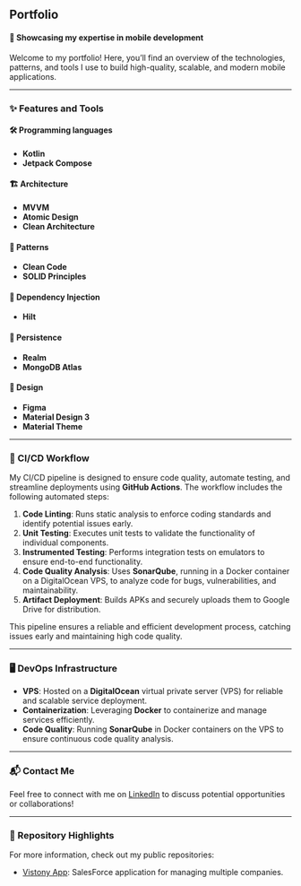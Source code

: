 ## Portfolio
#### 🚀 Showcasing my expertise in mobile development

Welcome to my portfolio! Here, you’ll find an overview of the technologies, patterns, and tools I use to build high-quality, scalable, and modern mobile applications.

---

### ✨ Features and Tools

#### 🛠 Programming languages
- **Kotlin**
- **Jetpack Compose**

#### 🏗 Architecture
- **MVVM**
- **Atomic Design**
- **Clean Architecture**

#### 📐 Patterns
- **Clean Code**
- **SOLID Principles**

#### 💉 Dependency Injection
- **Hilt**

#### 💾 Persistence
- **Realm**
- **MongoDB Atlas**

#### 🎨 Design
- **Figma**
- **Material Design 3**
- **Material Theme**

---

### 🔄 CI/CD Workflow

My CI/CD pipeline is designed to ensure code quality, automate testing, and streamline deployments using **GitHub Actions**. The workflow includes the following automated steps:

1. **Code Linting**: Runs static analysis to enforce coding standards and identify potential issues early.
2. **Unit Testing**: Executes unit tests to validate the functionality of individual components.
3. **Instrumented Testing**: Performs integration tests on emulators to ensure end-to-end functionality.
4. **Code Quality Analysis**: Uses **SonarQube**, running in a Docker container on a DigitalOcean VPS, to analyze code for bugs, vulnerabilities, and maintainability.
5. **Artifact Deployment**: Builds APKs and securely uploads them to Google Drive for distribution.

This pipeline ensures a reliable and efficient development process, catching issues early and maintaining high code quality.

---

### 🖥️ DevOps Infrastructure

- **VPS**: Hosted on a **DigitalOcean** virtual private server (VPS) for reliable and scalable service deployment.
- **Containerization**: Leveraging **Docker** to containerize and manage services efficiently.
- **Code Quality**: Running **SonarQube** in Docker containers on the VPS to ensure continuous code quality analysis.

---

### 📬 Contact Me

Feel free to connect with me on [LinkedIn](https://www.linkedin.com/in/ronald-eduardo-otarola-sanchez-15512088) to discuss potential opportunities or collaborations!

---

### 📂 Repository Highlights

For more information, check out my public repositories:
- [Vistony App](https://github.com/Vistonysac/vistony-app): SalesForce application for managing multiple companies.
